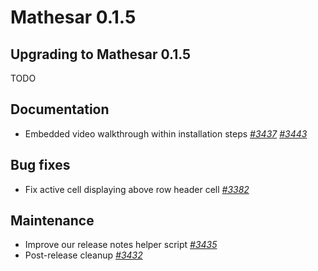 # Mathesar 0.1.5

## Upgrading to Mathesar 0.1.5

TODO

## Documentation

- Embedded video walkthrough within installation steps _[#3437](https://github.com/mathesar-foundation/mathesar/pull/3437 "Merge pull request #3436 from mathesar-foundation/video_walkthrough")_ _[#3443](https://github.com/mathesar-foundation/mathesar/pull/3443 "Merge pull request #3442 from mathesar-foundation/update_video_link")_

## Bug fixes

- Fix active cell displaying above row header cell _[#3382](https://github.com/mathesar-foundation/mathesar/pull/3382 "Fix active cell displaying above row header cell")_

## Maintenance

- Improve our release notes helper script _[#3435](https://github.com/mathesar-foundation/mathesar/pull/3435 "Merge pull request #3434 from mathesar-foundation/release_notes")_
- Post-release cleanup _[#3432](https://github.com/mathesar-foundation/mathesar/pull/3432 "Merge pull request #3429 from mathesar-foundation/0.1.4")_







